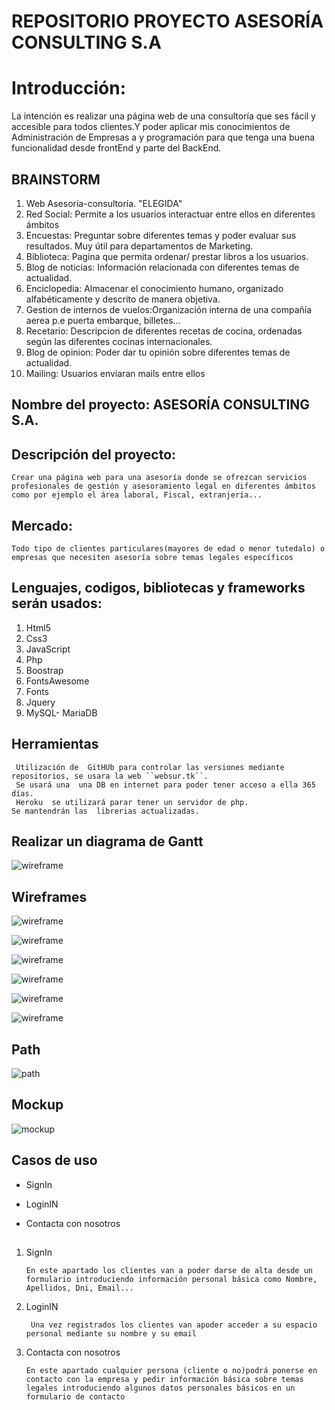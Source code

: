 # REPOSITORIO PROYECTO ASESORÍA CONSULTING S.A

# Introducción:

La intención es realizar una página web de una consultoría que ses fácil y accesible para todos clientes.Y poder aplicar mis conocimientos de Administración de Empresas a y programación para que tenga una buena funcionalidad desde frontEnd y parte del BackEnd.

## BRAINSTORM

1. Web Asesoría-consultoría. "ELEGIDA"
2. Red Social: Permite a los usuarios interactuar entre ellos en diferentes ámbitos
3. Encuestas: Preguntar sobre diferentes temas y poder evaluar sus resultados. Muy útil para departamentos de Marketing.
4. Biblioteca: Pagina que permita ordenar/ prestar libros a los usuarios.
5. Blog de noticias: Información relacionada con diferentes temas de actualidad.
6. Enciclopedia: Almacenar el conocimiento humano, organizado alfabéticamente y descrito de manera objetiva.
7. Gestion de internos de vuelos:Organización interna de una compañía aerea p.e puerta embarque, billetes...
8. Recetario: Descripcion de diferentes recetas de cocina, ordenadas según las diferentes cocinas internacionales.
9. Blog de opinion: Poder dar tu opinión sobre diferentes temas de actualidad.
10. Mailing: Usuarios enviaran mails entre ellos

## Nombre del proyecto: ASESORÍA CONSULTING S.A.

## Descripción del proyecto:

`Crear una página web para una asesoría donde se ofrezcan servicios profesionales de gestión y asesoramiento legal en diferentes ámbitos como por ejemplo el área laboral, Fiscal, extranjería...`

## Mercado:

`Todo tipo de clientes particulares(mayores de edad o menor tutedalo) o empresas que necesiten asesoría sobre temas legales específicos `

## Lenguajes, codigos, bibliotecas y frameworks serán usados:

1. Html5
2. Css3
3. JavaScript
4. Php
5. Boostrap
6. FontsAwesome
7. Fonts
8. Jquery
9. MySQL- MariaDB

## Herramientas

```
 Utilización de  GitHUb para controlar las versiones mediante repositorios, se usara la web ``websur.tk``.
 Se usará una  una DB en internet para poder tener acceso a ella 365 días.
 Heroku  se utilizará parar tener un servidor de php.
Se mantendrán las  librerias actualizadas.

```

## Realizar un diagrama de Gantt

![wireframe ](../parte1Consulting/img/diagramaGant.png)


## Wireframes

![wireframe ](../parte1Consulting/img/indexHtml.png)

![wireframe ](../parte1Consulting/img/menuHtml.png)

![wireframe ](../parte1Consulting/img/loginHtml.png)

![wireframe ](../parte1Consulting/img/contactaHtml.png)

![wireframe ](../parte1Consulting/img/registroHtml.png)

![wireframe ](../parte1Consulting/img/mailLoginHtml.png)

## Path

![path ](../parte1Consulting/img/path.png)

## Mockup

![mockup ](../parte1Consulting/img/mockup.png)

## Casos de uso

- SignIn

- LoginIN

- Contacta con nosotros

##

1. SignIn

   `En este apartado los clientes van a poder darse de alta desde un formulario introduciendo información personal básica como Nombre, Apellidos, Dni, Email...`

2. LoginIN

   ` Una vez registrados los clientes van apoder acceder a su espacio personal mediante su nombre y su email`

3. Contacta con nosotros

   `En este apartado cualquier persona (cliente o no)podrá ponerse en contacto con la empresa y pedir información básica sobre temas legales introduciendo algunos datos personales básicos en un formulario de contacto`
